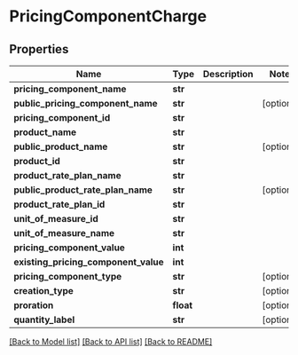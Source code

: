 # PricingComponentCharge

## Properties
Name | Type | Description | Notes
------------ | ------------- | ------------- | -------------
**pricing_component_name** | **str** |  | 
**public_pricing_component_name** | **str** |  | [optional] 
**pricing_component_id** | **str** |  | 
**product_name** | **str** |  | 
**public_product_name** | **str** |  | [optional] 
**product_id** | **str** |  | 
**product_rate_plan_name** | **str** |  | 
**public_product_rate_plan_name** | **str** |  | [optional] 
**product_rate_plan_id** | **str** |  | 
**unit_of_measure_id** | **str** |  | 
**unit_of_measure_name** | **str** |  | 
**pricing_component_value** | **int** |  | 
**existing_pricing_component_value** | **int** |  | 
**pricing_component_type** | **str** |  | [optional] 
**creation_type** | **str** |  | [optional] 
**proration** | **float** |  | [optional] 
**quantity_label** | **str** |  | [optional] 

[[Back to Model list]](../README.md#documentation-for-models) [[Back to API list]](../README.md#documentation-for-api-endpoints) [[Back to README]](../README.md)

